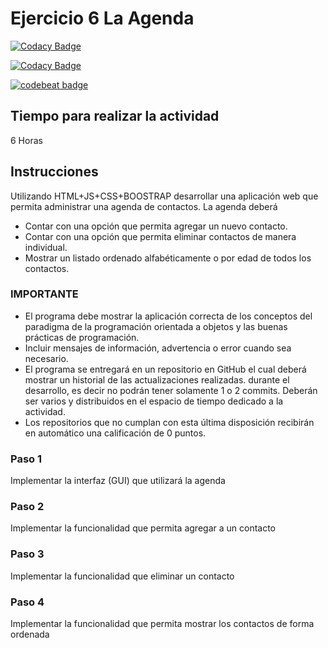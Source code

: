 # Ejercicio 6 La Agenda

[![Codacy Badge](https://api.codacy.com/project/badge/Grade/e594999d28524bdeb099bafbfcc64f42)](https://www.codacy.com/app/vrojas2/06-app-agenda-vrojas2?utm_source=github.com&amp;utm_medium=referral&amp;utm_content=POO-2019-2K/06-app-agenda-vrojas2&amp;utm_campaign=Badge_Grade)

[![Codacy Badge](https://api.codacy.com/project/badge/Grade/18feba3c4e5845af90e6eb5de5edf16c)](https://www.codacy.com/app/Grupo_2K/06-app-agenda-vrojas2?utm_source=github.com&amp;utm_medium=referral&amp;utm_content=POO-2019-2K/06-app-agenda-vrojas2&amp;utm_campaign=Badge_Grade)

<a href="https://codebeat.co/projects/github-com-poo-2019-2k-06-app-agenda-vrojas2-master"><img alt="codebeat badge" src="https://codebeat.co/badges/1f1f4cf8-d009-4f71-b686-c130a64b1859" /></a>

## Tiempo para realizar la actividad

6 Horas

## Instrucciones

Utilizando HTML+JS+CSS+BOOSTRAP desarrollar una aplicación web que permita administrar una agenda de contactos. La agenda deberá

* Contar con una opción que permita agregar un nuevo contacto.
* Contar con una opción que permita eliminar contactos de manera individual.   
* Mostrar un listado ordenado alfabéticamente o por edad de todos los contactos.

### IMPORTANTE
* El programa debe mostrar la aplicación correcta de los conceptos del paradigma de la programación orientada a objetos y las buenas prácticas de programación.
* Incluir mensajes de información, advertencia o error cuando sea necesario. 
* El programa se entregará en un repositorio en GitHub el cual deberá mostrar un historial de las actualizaciones realizadas. durante el desarrollo, es decir no podrán tener solamente 1 o 2 commits. Deberán ser varios y distribuidos en el espacio de tiempo dedicado a la actividad.
* Los repositorios que no cumplan con esta última disposición recibirán en automático una calificación de 0 puntos.


### Paso 1

Implementar la interfaz (GUI) que utilizará la agenda

### Paso 2

Implementar la funcionalidad que permita agregar a un contacto

### Paso 3

Implementar la funcionalidad que eliminar un contacto

### Paso 4

Implementar la funcionalidad que permita mostrar los contactos de forma ordenada
